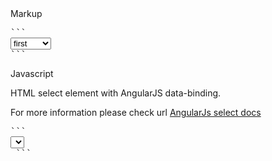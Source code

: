 <div class="component-code-content">

<div class="tab">Markup</div>
<pre>
```
<select class="select-custom">
  <option value="first">first</option>
  <option value="second">second</option>
  <option value="...">...</option>
</select>
```
</pre>

<div class="tab">Javascript</div>
<p>HTML select element with AngularJS data-binding.</p>
<p>For more information please check url <a href="https://docs.angularjs.org/api/ng/directive/select" target="_blank">AngularJs select docs</a></p>
<pre>
```
<select
  class="select-custom"
  ng-model="string"
  [name="string"]
  [multiple="string"]
  [required="string"]
  [ng-required="string"]
  [ng-change="string"]
  [ng-options="string"]
  [ng-attr-size="string"]>
...
</select>
 ```
</pre>
</div>
